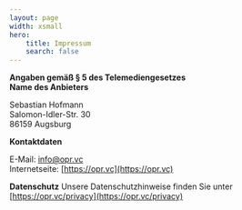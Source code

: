 ```yaml
---
layout: page
width: xsmall
hero:
    title: Impressum
    search: false
---
```

  
**Angaben gemäß § 5 des Telemediengesetzes​**  
**Name des Anbieters**

Sebastian Hofmann  
Salomon-Idler-Str. 30  
86159 Augsburg

**Kontaktdaten**

E-Mail: info@opr.vc  
Internetseite: [https://opr.vc](https://opr.vc)

**Datenschutz**
Unsere Datenschutzhinweise finden Sie unter [https://opr.vc/privacy](https://opr.vc/privacy)